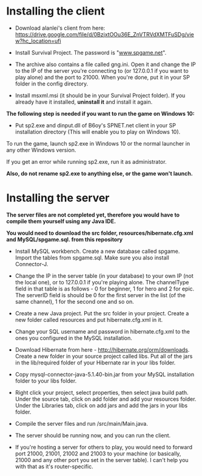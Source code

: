 # Installing the client

* Download alanlei's client from here:
https://drive.google.com/file/d/0BzjxtOOu36E_ZnVTRVdXMTFuSDg/view?hc_location=ufi

* Install Survival Project. The password is "www.spgame.net".

* The archive also contains a file called gng.ini.
Open it and change the IP to the IP of the server you're connecting to (or 127.0.0.1 if you want to play alone) and the port to 21000.
When you're done, put it in your SP folder in the config directory.

* Install msxml.msi (it should be in your Survival Project folder). If you already have it installed, **uninstall it** and install it again.

**The following step is needed if you want to run the game on Windows 10:**

* Put sp2.exe and dinput.dll of B6oy's SPNET.net client in your SP installation directory (This will enable you to play on Windows 10).

To run the game, launch sp2.exe in Windows 10 or the normal launcher in any other Windows version.

If you get an error while running sp2.exe, run it as administrator.

**Also, do not rename sp2.exe to anything else, or the game won't launch.**

# Installing the server
**The server files are not completed yet, therefore you would have to compile them yourself using any Java IDE.**

**You would need to download the src folder, resources/hibernate.cfg.xml and MySQL/spgame.sql. from this repository**

* Install MySQL workbench. Create a new database called spgame. Import the tables from spgame.sql. Make sure you also install Connector-J.

* Change the IP in the server table (in your database) to your own IP (not the local one), or to 127.0.0.1 if you're playing alone. The channelType field in that table is as follows - 0 for beginner, 1 for hero and 2 for epic. The serverID field is should be 0 for the first server in the list (of the same channel), 1 for the second one and so on.

* Create a new Java project. Put the src folder in your project. Create a new folder called resources and put hibernate.cfg.xml in it.

* Change your SQL username and password in hibernate.cfg.xml to the ones you configured in the MySQL installation.

* Download Hibernate from here - http://hibernate.org/orm/downloads. Create a new folder in your source project called libs. Put all of the jars in the lib/required folder of your Hibernate rar in your libs folder.

* Copy mysql-connector-java-5.1.40-bin.jar from your MySQL installation folder to your libs folder.

* Right click your project, select properties, then select java build path. Under the source tab, click on add folder and add your resources folder. Under the Libraries tab, click on add jars and add the jars in your libs folder.

* Compile the server files and run /src/main/Main.java.

* The server should be running now, and you can run the client.

* If you're hosting a server for others to play, you would need to forward port 21000, 21001, 21002 and 21003 to your machine (or basically, 21000 and any other port you set in the server table). I can't help you with that as it's router-specific.
